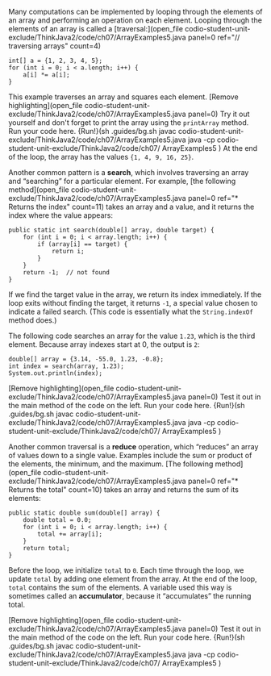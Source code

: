 Many computations can be implemented by looping through the elements of an array and performing an operation on each element. Looping through the elements of an array is called a [traversal:](open_file codio-student-unit-exclude/ThinkJava2/code/ch07/ArrayExamples5.java panel=0 ref="// traversing arrays" count=4)


```code
int[] a = {1, 2, 3, 4, 5};
for (int i = 0; i < a.length; i++) {
    a[i] *= a[i];
}
```

This example traverses an array and squares each element. [Remove highlighting](open_file codio-student-unit-exclude/ThinkJava2/code/ch07/ArrayExamples5.java panel=0)
Try it out yourself and don't forget to print the array using the `printArray` method. Run your code here.
{Run!}(sh .guides/bg.sh javac codio-student-unit-exclude/ThinkJava2/code/ch07/ArrayExamples5.java java -cp codio-student-unit-exclude/ThinkJava2/code/ch07/ ArrayExamples5 )
 At the end of the loop, the array has the values `{1, 4, 9, 16, 25}`.


Another common pattern is a **search**, which involves traversing an array and “searching” for a particular element. For example, [the following method](open_file codio-student-unit-exclude/ThinkJava2/code/ch07/ArrayExamples5.java panel=0 ref="* Returns the index" count=11) takes an array and a value, and it returns the index where the value appears:



```code
public static int search(double[] array, double target) {
    for (int i = 0; i < array.length; i++) {
        if (array[i] == target) {
            return i;
        }
    }
    return -1;  // not found
}
```

If we find the target value in the array, we return its index immediately. If the loop exits without finding the target, it returns `-1`, a special value chosen to indicate a failed search. (This code is essentially what the `String.indexOf` method does.)

The following code searches an array for the value `1.23`, which is the third element. Because array indexes start at 0, the output is `2`:

```code
double[] array = {3.14, -55.0, 1.23, -0.8};
int index = search(array, 1.23);
System.out.println(index);
```

[Remove highlighting](open_file codio-student-unit-exclude/ThinkJava2/code/ch07/ArrayExamples5.java panel=0)
Test it out in the main method of the code on the left. Run your code here.
{Run!}(sh .guides/bg.sh javac codio-student-unit-exclude/ThinkJava2/code/ch07/ArrayExamples5.java java -cp codio-student-unit-exclude/ThinkJava2/code/ch07/ ArrayExamples5 )


Another common traversal is a **reduce** operation, which “reduces” an array of values down to a single value. Examples include the sum or product of the elements, the minimum, and the maximum. [The following method](open_file codio-student-unit-exclude/ThinkJava2/code/ch07/ArrayExamples5.java panel=0 ref="* Returns the total" count=10) takes an array and returns the sum of its elements:


```code
public static double sum(double[] array) {
    double total = 0.0;
    for (int i = 0; i < array.length; i++) {
        total += array[i];
    }
    return total;
}
```


Before the loop, we initialize `total` to `0`. Each time through the loop, we update `total` by adding one element from the array. At the end of the loop, `total` contains the sum of the elements. A variable used this way is sometimes called an **accumulator**, because it “accumulates” the running total.

[Remove highlighting](open_file codio-student-unit-exclude/ThinkJava2/code/ch07/ArrayExamples5.java panel=0)
Test it out in the main method of the code on the left. Run your code here.
{Run!}(sh .guides/bg.sh javac codio-student-unit-exclude/ThinkJava2/code/ch07/ArrayExamples5.java java -cp codio-student-unit-exclude/ThinkJava2/code/ch07/ ArrayExamples5 )
